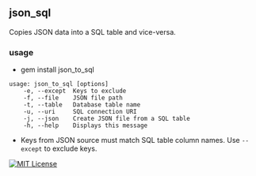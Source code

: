 ## json_sql
Copies JSON data into a SQL table and vice-versa.

### usage
- gem install json_to_sql

```text
usage: json_to_sql [options]
    -e, --except  Keys to exclude
    -f, --file    JSON file path
    -t, --table   Database table name
    -u, --uri     SQL connection URI
    -j, --json    Create JSON file from a SQL table
    -h, --help    Displays this message
```
- Keys from JSON source must match SQL table column names. Use `--except` to exclude keys.

[![MIT License][license-shield]][license-url]

[license-shield]: https://img.shields.io/github/license/rosealexander/json-to-sql.svg?style=for-the-badge
[license-url]: https://github.com/rosealexander/json-to-sql/blob/master/LICENSE
